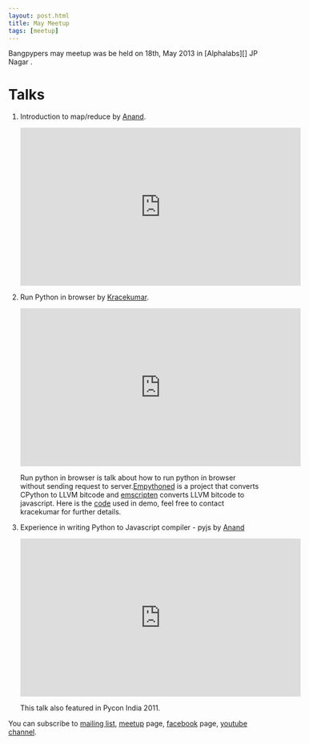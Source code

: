 ```yaml
---
layout: post.html
title: May Meetup 
tags: [meetup]
---
```



Bangpypers may meetup was be held on 18th, May 2013 in [Alphalabs][] JP Nagar .

Talks
======

1. Introduction to map/reduce by [Anand][].
    
    <iframe width="560" height="315" src="https://www.youtube-nocookie.com/embed/Vf3eAKtGsts" frameborder="0" allowfullscreen></iframe>

2. Run Python in browser by [Kracekumar][].
    
    <iframe width="560" height="315" src="https://www.youtube-nocookie.com/embed/tLnx7JzeH3I" frameborder="0" allowfullscreen></iframe>

    Run python in browser is talk about how to run python in browser without sending request to server.[Empythoned][] is a project that converts CPython to LLVM bitcode and [emscripten][] converts LLVM bitcode to javascript. Here is the [code][] used in demo, feel free to contact kracekumar for further details.

3. Experience in writing Python to Javascript compiler - pyjs by [Anand][]
    
    <iframe width="560" height="315" src="https://www.youtube-nocookie.com/embed/m6xlPTC3AQs" frameborder="0" allowfullscreen></iframe>

    This talk also featured in Pycon India 2011.

You can subscribe to [mailing list][], [meetup][] page, [facebook][] page, [youtube channel][].



[Aplhalabs]: http://bangalorealphalab.in/
[Anand]: http://anandology.com
[Kracekumar]: http://kracekumar.com
[Empythoned]: https://github.com/replit/empythoned
[emscripten]: https://github.com/kripken/emscripten
[mailing list]: http://mail.python.org/mailman/listinfo/bangpypers
[meetup]: http://www.meetup.com/BangPypers/
[facebook]: https://www.facebook.com/bangpypers
[youtube channel]: http://www.youtube.com/playlist?list=PL6GW05BfqWIfjFsoxJTnE4g7ddFkO5ZtG
[code]: https://github.com/kracekumar/test-empythoned
